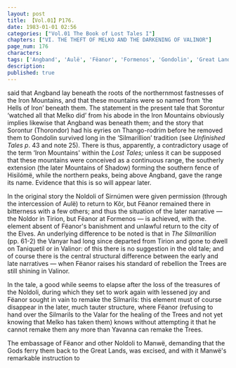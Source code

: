 ```yaml
---
layout: post
title: 【Vol.01】P176.
date: 1983-01-01 02:56
categories: ["Vol.01 The Book of Lost Tales I"]
chapters: ["VI. THE THEFT OF MELKO AND THE DARKENING OF VALINOR"]
page_num: 176
characters: 
tags: ['Angband', 'Aulë', 'Fëanor', 'Formenos', 'Gondolin', 'Great Lands', 'Hells of Iron', 'Hisilómë', 'Iron Mountains', 'Manwë', 'Melko', 'Melkor', 'Mountains of Shadow', 'Noldoli', 'Noldor']
description: 
published: true
---
```


<p style="text-indent: 0;">
said that Angband lay beneath the roots of the northernmost fastnesses of the Iron Mountains, and that these mountains were so named from ‘the Hells of Iron’ beneath them. The statement in the present tale that Sorontur ‘watched all that Melko did’ from his abode in the Iron Mountains obviously implies likewise that Angband was beneath them; and the story that Sorontur (Thorondor) had his eyries on Thango-rodrim before he removed them to Gondolin survived long in the ‘Silmarillion’ tradition (see <I>Unfinished Tales p</I>. 43 and note 25). There is thus, apparently, a contradictory usage of the term ‘Iron Mountains' within the <I>Lost Tales;</I> unless it can be supposed that these mountains were conceived as a continuous range, the southerly extension (the later Mountains of Shadow) forming the southern fence of Hisilómë, while the northern peaks, being above Angband, gave the range its name. Evidence that this is so will appear later.
</p>

In the original story the Noldoli of Sirnúmen were given permission (through the intercession of Aulë) to return to Kôr, but Fëanor remained there in bitterness with a few others; and thus the situation of the later narrative — the Noldor in Tirion, but Fëanor at Formenos — is achieved, with the. element absent of Fëanor's banishment and unlawful return to the city of the Elves. An underlying difference to be noted is that in <I>The Silmarillion</I> (pp. 61-2) the Vanyar had long since departed from Tirion and gone to dwell on Taniquetil or in Valinor: of this there is no suggestion in the old tale; and of course there is the central structural difference between the early and late narratives — when Fëanor raises his standard of rebellion the Trees are still shining in Valinor.

In the tale, a good while seems to elapse after the loss of the treasures of the Noldoli, during which they set to work again with lessened joy and Fëanor sought in vain to remake the Silmarils: this element must of course disappear in the later, much tauter structure, where Fëanor (refusing to hand over the Silmarils to the Valar for the healing of the Trees and not yet knowing that Melko has taken them) knows without attempting it that he cannot remake them any more than Yavanna can remake the Trees.

The embassage of Fëanor and other Noldoli to Manwë, demanding that the Gods ferry them back to the Great Lands, was excised, and with it Manwë's remarkable instruction to

